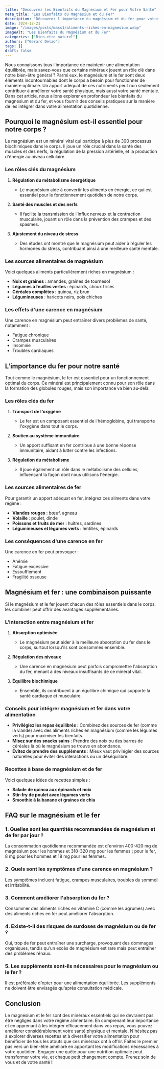 ```yaml
---
title: "Découvrez les Bienfaits du Magnésium et Fer pour Votre Santé"
meta_title: "Les Bienfaits du Magnésium et du Fer"
description: "Découvrez l'importance du magnésium et du fer pour votre santé et comment les intégrer efficacement dans votre alimentation."
date: 2024-12-21
image: "/images/posts/mass1/aliments-riches-en-magnesium.webp"
imageAlt: "Les Bienfaits du Magnésium et du Fer"
categories: ["Bien-etre naturel"]
authors: ["Gerard Delao"]
tags: []
draft: false
---
```


Nous connaissons tous l'importance de maintenir une alimentation équilibrée, mais savez-vous que certains minéraux jouent un rôle clé dans notre bien-être général ? Parmi eux, le magnésium et le fer sont deux éléments incontournables dont le corps a besoin pour fonctionner de manière optimale. Un apport adéquat de ces nutriments peut non seulement contribuer à améliorer votre santé physique, mais aussi votre santé mentale. Dans cet article, nous allons explorer en profondeur les bienfaits du magnésium et du fer, et vous fournir des conseils pratiques sur la manière de les intégrer dans votre alimentation quotidienne.

## Pourquoi le magnésium est-il essentiel pour notre corps ?

Le magnésium est un minéral vital qui participe à plus de 300 processus biochimiques dans le corps. Il joue un rôle crucial dans la santé des muscles et des nerfs, la régulation de la pression artérielle, et la production d'énergie au niveau cellulaire.

### Les rôles clés du magnésium

1. **Régulation du métabolisme énergétique**
   - Le magnésium aide à convertir les aliments en énergie, ce qui est essentiel pour le fonctionnement quotidien de notre corps.
  
2. **Santé des muscles et des nerfs**
   - Il facilite la transmission de l'influx nerveux et la contraction musculaire, jouant un rôle dans la prévention des crampes et des spasmes.

3. **Ajustement du niveau de stress**
   - Des études ont montré que le magnésium peut aider à réguler les hormones du stress, contribuant ainsi à une meilleure santé mentale.

### Les sources alimentaires de magnésium

Voici quelques aliments particulièrement riches en magnésium :
- **Noix et graines** : amandes, graines de tournesol
- **Légumes à feuilles vertes** : épinards, choux frisés
- **Céréales complètes** : quinoa, riz brun
- **Légumineuses** : haricots noirs, pois chiches

### Les effets d'une carence en magnésium

Une carence en magnésium peut entraîner divers problèmes de santé, notamment :
- Fatigue chronique
- Crampes musculaires
- Insomnie
- Troubles cardiaques

## L'importance du fer pour notre santé

Tout comme le magnésium, le fer est essentiel pour un fonctionnement optimal du corps. Ce minéral est principalement connu pour son rôle dans la formation des globules rouges, mais son importance va bien au-delà.

### Les rôles clés du fer

1. **Transport de l'oxygène** 
   - Le fer est un composant essentiel de l'hémoglobine, qui transporte l'oxygène dans tout le corps.

2. **Soutien au système immunitaire**
   - Un apport suffisant en fer contribue à une bonne réponse immunitaire, aidant à lutter contre les infections.

3. **Régulation du métabolisme**
   - Il joue également un rôle dans le métabolisme des cellules, influençant la façon dont nous utilisons l'énergie.

### Les sources alimentaires de fer

Pour garantir un apport adéquat en fer, intégrez ces aliments dans votre régime :
- **Viandes rouges** : bœuf, agneau
- **Volaille** : poulet, dinde
- **Poissons et fruits de mer** : huîtres, sardines
- **Légumineuses et légumes verts** : lentilles, épinards

### Les conséquences d'une carence en fer

Une carence en fer peut provoquer :
- Anémie
- Fatigue excessive
- Essoufflement
- Fragilité osseuse

## Magnésium et fer : une combinaison puissante

Si le magnésium et le fer jouent chacun des rôles essentiels dans le corps, les combiner peut offrir des avantages supplémentaires.

### L'interaction entre magnésium et fer

1. **Absorption optimisée**
   - Le magnésium peut aider à la meilleure absorption du fer dans le corps, surtout lorsqu'ils sont consommés ensemble.

2. **Régulation des niveaux** 
   - Une carence en magnésium peut parfois compromettre l'absorption du fer, menant à des niveaux insuffisants de ce minéral vital.

3. **Équilibre biochimique**
   - Ensemble, ils contribuent à un équilibre chimique qui supporte la santé cardiaque et musculaire.

### Conseils pour intégrer magnésium et fer dans votre alimentation

- **Privilégiez les repas équilibrés** : Combinez des sources de fer (comme la viande) avec des aliments riches en magnésium (comme les légumes verts) pour maximiser les bienfaits.
- **Misez sur des snacks sains** : Prendre des noix ou des barres de céréales là où le magnésium se trouve en abondance.
- **Évitez de prendre des suppléments** : Mieux vaut privilégier des sources naturelles pour éviter des interactions ou un déséquilibre.

### Recettes à base de magnésium et de fer

Voici quelques idées de recettes simples :
- **Salade de quinoa aux épinards et noix**
- **Stir-fry de poulet avec légumes verts**
- **Smoothie à la banane et graines de chia**

## FAQ sur le magnésium et le fer

### 1. Quelles sont les quantités recommandées de magnésium et de fer par jour ?
La consommation quotidienne recommandée est d'environ 400-420 mg de magnésium pour les hommes et 310-320 mg pour les femmes ; pour le fer, 8 mg pour les hommes et 18 mg pour les femmes.

### 2. Quels sont les symptômes d'une carence en magnésium ?
Les symptômes incluent fatigue, crampes musculaires, troubles du sommeil et irritabilité.

### 3. Comment améliorer l'absorption du fer ?
Consommer des aliments riches en vitamine C (comme les agrumes) avec des aliments riches en fer peut améliorer l'absorption.

### 4. Existe-t-il des risques de surdoses de magnésium ou de fer ?
Oui, trop de fer peut entraîner une surcharge, provoquant des dommages organiques, tandis qu'un excès de magnésium est rare mais peut entraîner des problèmes rénaux.

### 5. Les suppléments sont-ils nécessaires pour le magnésium ou le fer ?
Il est préférable d'opter pour une alimentation équilibrée. Les suppléments ne doivent être envisagés qu'après consultation médicale.

## Conclusion

Le magnésium et le fer sont des minéraux essentiels qui ne devraient pas être négligés dans votre régime alimentaire. En comprenant leur importance et en apprenant à les intégrer efficacement dans vos repas, vous pouvez améliorer considérablement votre santé physique et mentale. N'hésitez pas à explorer diverses recettes et à diversifier votre alimentation pour bénéficier de tous les atouts que ces minéraux ont à offrir. Faites le premier pas vers un bien-être amélioré en apportant les modifications nécessaires à votre quotidien. Engager une quête pour une nutrition optimale peut transformer votre vie, et chaque petit changement compte. Prenez soin de vous et de votre santé !

